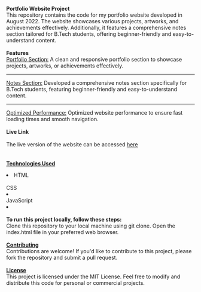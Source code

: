 
<b>Portfolio Website Project</b>
<br>
This repository contains the code for my portfolio website developed in August 2022. The website showcases various projects, artworks, and achievements effectively. Additionally, it features a comprehensive notes section tailored for B.Tech students, offering beginner-friendly and easy-to-understand content.
<br>
<br>
<b>Features</b>
<br>
<u>Portfolio Section:</u> A clean and responsive portfolio section to showcase projects, artworks, or achievements effectively.<hr>
<u>Notes Section:</u> Developed a comprehensive notes section specifically for B.Tech students, featuring beginner-friendly and easy-to-understand content.<hr>
<u>Optimized Performance:</u> Optimized website performance to ensure fast loading times and smooth navigation.
<br>
<br>
<b>Live Link</b>
<br>
<br>
The live version of the website can be accessed  <a href="https://ank-portfolio-website.vercel.app/">here</a><br>
<br>
<br>
<b><u>Technologies Used</b> </u><br>
<li>HTML</li><br>
</li>CSS<li><br>
</li>JavaScript<li>
<br>
<br>
<b>To run this project locally, follow these steps:</b>
<br>
Clone this repository to your local machine using git clone.
Open the index.html file in your preferred web browser.
<br>
<br>
<b><u>Contributing</u></b><br>
Contributions are welcome! If you'd like to contribute to this project, please fork the repository and submit a pull request.
<br>
<br>
<b><u>License</u></b><br>
This project is licensed under the MIT License. Feel free to modify and distribute this code for personal or commercial projects.

